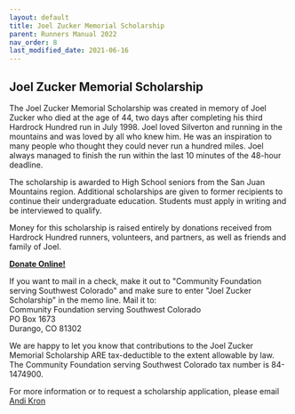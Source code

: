 ```yaml
---
layout: default
title: Joel Zucker Memorial Scholarship
parent: Runners Manual 2022
nav_order: 8
last_modified_date: 2021-06-16
---
```


## Joel Zucker Memorial Scholarship

The Joel Zucker Memorial Scholarship was created in memory of Joel Zucker who died at the age of 44, two days after completing his third Hardrock Hundred run in July 1998. Joel loved Silverton and running in the mountains and was loved by all who knew him. He was an inspiration to many people who thought they could never run a hundred miles. Joel always managed to finish the run within the last 10 minutes of the 48-hour deadline.
 
The scholarship is awarded to High School seniors from the San Juan Mountains region. Additional scholarships are given to former recipients to continue their undergraduate education. Students must apply in writing and be interviewed to qualify.
 
Money for this scholarship is raised entirely by donations received from Hardrock Hundred runners, volunteers, and partners, as well as friends and family of Joel. 
 
**[Donate Online!](https://cfssc.fcsuite.com/erp/donate/create?funit_id=1094)**

If you want to mail in a check, make it out to "Community Foundation serving Southwest Colorado" and make sure to enter "Joel Zucker Scholarship" in the memo line. Mail it to:<br>
Community Foundation serving Southwest Colorado<br>PO Box 1673<br>Durango, CO 81302

We are happy to let you know that contributions to the Joel Zucker Memorial Scholarship ARE tax-deductible to the extent allowable by law. The Community Foundation serving Southwest Colorado tax number is 84-1474900.

For more information or to request a scholarship application, please email [Andi Kron](mailto:kron@swcp.com)
